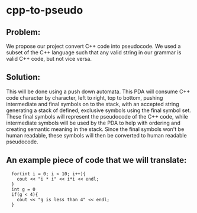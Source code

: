 # cpp-to-pseudo

## Problem:

We propose our project convert C++ code into pseudocode. We used a subset of the C++ language such that any valid string in our grammar is valid C++ code, but not vice versa.

## Solution:

This will be done using a push down automata. This PDA will consume C++ code character by character, left to right, top to bottom, pushing intermediate and final symbols on to the stack, with an accepted string generating a stack of defined, exclusive symbols using the final symbol set. These final symbols will represent the pseudocode of the C++ code, while intermediate symbols will be used by the PDA to help with ordering and creating semantic meaning in the stack. Since the final symbols won't be human readable, these symbols will then be converted to human readable pseudocode.

## An example piece of code that we will translate:

``` 
  for(int i = 0; i < 10; i++){
    cout << "i * i" << i*i << endl;
  }
  int g = 0
  if(g < 4){
    cout << "g is less than 4" << endl;
  }
```
